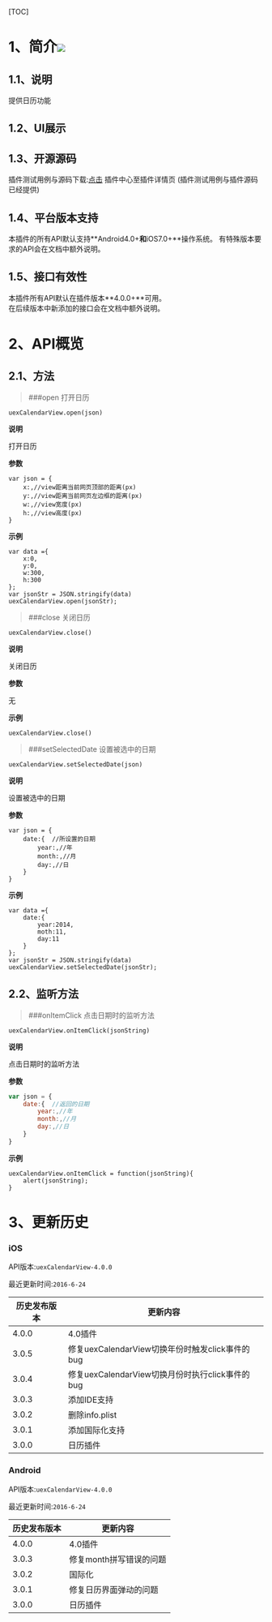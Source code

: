 [TOC]
# 1、简介[![](http://appcan-download.oss-cn-beijing.aliyuncs.com/%E5%85%AC%E6%B5%8B%2Fgf.png)]()
## 1.1、说明

提供日历功能

## 1.2、UI展示

## 1.3、开源源码
插件测试用例与源码下载:[点击](http://plugin.appcan.cn/details.html?id=450_index) 插件中心至插件详情页 (插件测试用例与插件源码已经提供)

## 1.4、平台版本支持
本插件的所有API默认支持**Android4.0+**和**iOS7.0+**操作系统。 
有特殊版本要求的API会在文档中额外说明。

## 1.5、接口有效性
本插件所有API默认在插件版本**4.0.0+**可用。  
在后续版本中新添加的接口会在文档中额外说明。 


# 2、API概览

## 2.1、方法 

>###open 打开日历

`uexCalendarView.open(json)`

**说明**

打开日历

**参数**

```
var json = {
	x:,//view距离当前网页顶部的距离(px)
	y:,//view距离当前网页左边框的距离(px)
	w:,//view宽度(px)
	h:,//view高度(px)
}
```


**示例**

```
var data ={
    x:0,
	y:0,
    w:300,
	h:300
};
var jsonStr = JSON.stringify(data)
uexCalendarView.open(jsonStr);
```

>###close  关闭日历

`uexCalendarView.close()`

**说明**

 关闭日历

**参数**

无


**示例**

```
uexCalendarView.close()

```
>###setSelectedDate 设置被选中的日期

`uexCalendarView.setSelectedDate(json)`

**说明**

设置被选中的日期

**参数**

```
var json = {
	date:{  //所设置的日期
		year:,//年
		month:,//月
		day:,//日
	} 
}
```

**示例**

```
var data ={
	date:{  
		year:2014,
		moth:11,
		day:11
	}
};
var jsonStr = JSON.stringify(data)
uexCalendarView.setSelectedDate(jsonStr);

```

## 2.2、监听方法

>###onItemClick  点击日期时的监听方法

`uexCalendarView.onItemClick(jsonString)`

**说明**

 点击日期时的监听方法

**参数**

```javascript
var json = {
	date:{  //返回的日期
		year:,//年
		month:,//月
		day:,//日
	} 
}
```

**示例**

```
uexCalendarView.onItemClick = function(jsonString){
	alert(jsonString);
}
```

# 3、更新历史

### iOS

API版本:`uexCalendarView-4.0.0`

最近更新时间:`2016-6-24`

| 历史发布版本 | 更新内容                                |
| ------ | ----------------------------------- |
| 4.0.0  | 4.0插件                               |
| 3.0.5  | 修复uexCalendarView切换年份时触发click事件的bug |
| 3.0.4  | 修复uexCalendarView切换月份时执行click事件的bug |
| 3.0.3  | 添加IDE支持                             |
| 3.0.2  | 删除info.plist                        |
| 3.0.1  | 添加国际化支持                             |
| 3.0.0  | 日历插件                                |

### Android

API版本:`uexCalendarView-4.0.0`

最近更新时间:`2016-6-24`

| 历史发布版本 | 更新内容           |
| ------ | -------------- |
| 4.0.0  | 4.0插件          |
| 3.0.3  | 修复month拼写错误的问题 |
| 3.0.2  | 国际化            |
| 3.0.1  | 修复日历界面弹动的问题    |
| 3.0.0  | 日历插件           |

